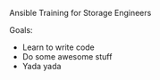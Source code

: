 Ansible Training for Storage Engineers

Goals:
- Learn to write code
- Do some awesome stuff
- Yada yada
